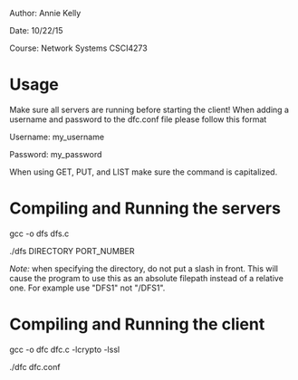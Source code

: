 Author: Annie Kelly

Date: 10/22/15

Course: Network Systems CSCI4273


Usage
=====
Make sure all servers are running before starting the client!
When adding a username and password to the dfc.conf file please
follow this format


Username: my_username

Password: my_password


When using GET, PUT, and LIST make sure the command is capitalized.


Compiling and Running the servers
=================================
gcc -o dfs dfs.c

./dfs DIRECTORY PORT_NUMBER


*Note:* when specifying the directory, do not put a slash in front. 
This will cause the program to use this as an absolute filepath
instead of a relative one.  For example use "DFS1" not "/DFS1".

Compiling and Running the client
================================
gcc -o dfc dfc.c -lcrypto -lssl

./dfc dfc.conf

